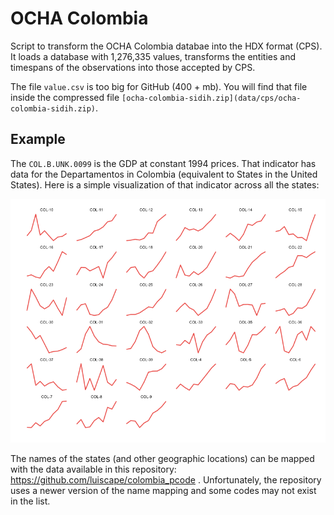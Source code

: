 OCHA Colombia
=============
Script to transform the OCHA Colombia databae into the HDX format (CPS). It loads a database with 1,276,335 values, transforms the entities and timespans of the observations into those accepted by CPS.

The file `value.csv` is too big for GitHub (400 + mb). You will find that file inside the compressed file `[ocha-colombia-sidih.zip](data/cps/ocha-colombia-sidih.zip)`.



Example
-------

The `COL.B.UNK.0099` is the GDP at constant 1994 prices. That indicator has data for the Departamentos in Colombia (equivalent to States in the United States). Here is a simple visualization of that indicator across all the states:

![Sparkline of GPD per Derpartamento](https://raw.githubusercontent.com/luiscape/ocha_colombia_sidih/master/gdp_districts.png)

The names of the states (and other geographic locations) can be mapped with the data available in this repository: https://github.com/luiscape/colombia_pcode . Unfortunately, the repository uses a newer version of the name mapping and some codes may not exist in the list.